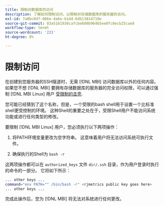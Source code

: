 ```yaml
---
title: 限制对数据库的访问
description: 了解如何限制访问，以限制对存储数据库的服务器的访问。
exl-id: 7a0bc0d7-086e-4a6e-b1dd-6db13814710e
source-git-commit: 03a5161930cafcbe600b96465ee0fc0ecb25cae8
workflow-type: tm+mt
source-wordcount: '221'
ht-degree: 0%

---
```


# 限制访问

在创建到您服务器的SSH隧道时，无需 [!DNL MBI] 访问数据库以外的任何内容。 如果您不想 [!DNL MBI] 要拥有存储数据库的服务器的完全访问权限，可以通过强制 [!DNL MBI Linux] 用户 [受限制的击壳](https://www.gnu.org/software/bash/manual/html_node/The-Restricted-Shell.html).

您可能已经猜到了这个名称，但是，一个受限的bash shell用于设置一个比标准shell更受控制的环境。 这种Shell的重要之处在于，受限Shell用户不能访问系统功能或进行任何类型的修改。

要限制 [!DNL MBI Linux] 用户，您必须执行以下两项操作：

1. 将PATH环境变量更改为空字符串。 这意味着用户将无法访问系统可执行文件。

1. 确保执行的Shell为 `bash -r`

这两项操作都可以在 `authorized_keys` 文件 `dir/.ssh` 目录，作为用户登录时执行的命令的一部分。 它将如下所示：

```bash
... other keys ...
command="env PATH="" /bin/bash -r" <rjmetrics public key goes here>
... other keys ...
```

完成此操作后，您为 [!DNL MBI] 将无法对系统进行任何更改。
